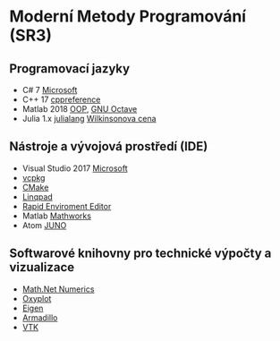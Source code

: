 # Moderní Metody Programování (SR3)

## Programovací jazyky 

* C# 7 [Microsoft](https://docs.microsoft.com/cs-cz/dotnet/csharp/)
* C++ 17 [cppreference](https://en.cppreference.com/w/)
* Matlab 2018 [OOP](https://www.mathworks.com/help/pdf_doc/matlab/matlab_oop.pdf), [GNU Octave](https://www.gnu.org/software/octave/)
* Julia 1.x [julialang](https://julialang.org/) [Wilkinsonova cena](http://news.mit.edu/2018/julia-language-co-creators-win-james-wilkinson-prize-numerical-software-1226)

## Nástroje a vývojová prostředí (IDE)

* Visual Studio 2017 [Microsoft](https://visualstudio.microsoft.com/cs/)
* [vcpkg](https://github.com/Microsoft/vcpkg)
* [CMake](https://cmake.org/)
* [Linqpad](https://www.linqpad.net/)
* [Rapid Enviroment Editor](https://www.rapidee.com/en/download)
* Matlab [Mathworks](https://www.mathworks.com/products/matlab.html)
* Atom [JUNO](http://docs.junolab.org/latest/man/installation.html)

## Softwarové knihovny pro technické výpočty a vizualizace

* [Math.Net Numerics](https://numerics.mathdotnet.com/)
* [Oxyplot](http://www.oxyplot.org/)
* [Eigen](http://eigen.tuxfamily.org/index.php?title=Main_Page)
* [Armadillo](http://arma.sourceforge.net/)
* [VTK](https://vtk.org/)
